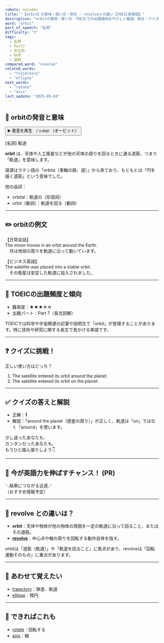 ```yaml
---
robots: noindex
title: "【orbit】の意味・使い方・例文 ― revolveとの違い【TOEIC英単語】"
description: "orbitの意味・使い方・TOEICでの出題傾向をやさしく解説。例文・クイズ付きでrevolveとの違いもわかりやすく学べます。"
word: "orbit"
part_of_speech: "名詞"
difficulty: "3"
tags:
  - 名詞
  - Part7
  - 中立的
  - 科学
  - 説明
compared_word: "revolve"
related_words:
  - "trajectory"
  - "ellipse"
next_words:
  - "rotate"
  - "axis"
last_update: "2025-05-04"
---
```


## 🔰 orbitの発音と意味

<button class="play-audio" onclick="playTTS('orbit')">
  <span class="play-audio-main">
    ▶️ 発音を再生　/ˈɔːrbɪt/
  </span>
  <span class="play-audio-sub">
    （オービット）
  </span>
</button>

[名詞] 軌道

**orbit** は、天体や人工衛星などが他の天体の周りを回るときに通る道筋、つまり「軌道」を意味します。

語源はラテン語の「orbita（車輪の跡、道）」から来ており、もともとは「円を描く道筋」という意味でした。

他の品詞：  
- orbital：軌道の（形容詞）
- orbit（動詞）：軌道を回る（動詞）

---

## ✏️ orbitの例文

【日常会話】  
The moon moves in an orbit around the Earth.  
　月は地球の周りを軌道に沿って動いています。

【ビジネス英語】  
The satellite was placed into a stable orbit.  
　その衛星は安定した軌道に投入されました。

---

## 🎯 TOEICの出題頻度と傾向

- 難易度：★★★☆☆
- 出題パート：Part 7（長文読解）

TOEICでは科学や宇宙関連の記事や説明文で「orbit」が登場することがあります。特に技術や研究に関する長文で見かける単語です。

---

## ❓ クイズに挑戦！

正しい使い方はどっち？

1. The satellite entered its orbit around the planet.  
2. The satellite entered its orbit on the planet.

---

## ✅ クイズの答えと解説

- 正解：**1**
- 解説：「around the planet（惑星の周り）」が正しく、軌道は「on」ではなく「around」を使います。

少し迷ったあなたも、  
カンタンだったあなたも、  
もうひと踏ん張りしよう👇️

---

## 🚀 今が英語力を伸ばすチャンス！ (PR)

<div class="info-center">
＼結果につながる近道／<br>  
（おすすめ情報予定）
</div>

---

## 🤔  revolve との違いは？

- **orbit**：天体や物体が他の物体の周囲を一定の軌道に沿って回ること、またはその道筋。
- **[revolve](/word/revolve)**：中心点や軸の周りを回転する動作自体を指す。

orbitは「道筋（軌道）」や「軌道を回ること」に焦点があり、revolveは「回転運動そのもの」に重点があります。

---

## 🧩 あわせて覚えたい

- [trajectory](/word/trajectory)：弾道、軌道
- [ellipse](/word/ellipse)：楕円

---

## 📖 できればこれも

- [rotate](/word/rotate)：回転する
- [axis](/word/axis)：軸

<!-- cvid: aid04_bid32 -->
